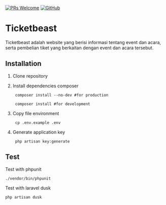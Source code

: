 <!-- [![Build Status](https://img.shields.io/travis/bayubimantarar/suratapp.svg?style=flat-square)](https://travis-ci.org/bayubimantarar/suratapp) -->
[![PRs Welcome](https://img.shields.io/badge/PRs-welcome-brightgreen.svg)](https://github.com/bayubimantarar/suratapp/pulls)
[![GitHub](https://img.shields.io/github/license/bayubimantarar/ticketbeast.svg)](https://github.com/bayubimantarar/ticketbeast/blob/master/LICENSE)

# Ticketbeast
Ticketbeast adalah website yang berisi informasi tentang event dan acara, serta pembelian tiket yang berkaitan dengan event dan acara tersebut.

## Installation
1. Clone repository
2. Install dependencies composer

        composer install --no-dev #for production

        composer install #for development

3. Copy file environment

        cp .env.example .env

4. Generate application key

        php artisan key:generate

## Test
Test with phpunit

    ./vendor/bin/phpunit

Test with laravel dusk
    
    php artisan dusk
